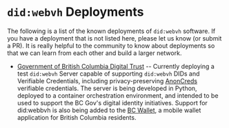 # `did:webvh` Deployments

The following is a list of the known deployments of `did:webvh` software. If you have a deployment that is not listed here, please let us know (or submit a PR). It is really helpful to the community to know about deployments so that we can learn from each other and build a larger network.

- [Government of British Columbia Digital Trust] -- Currently deploying a test `did:webvh` Server capable of supporting `did:webvh` DIDs and Verifiable Credentials, including privacy-preserving [AnonCreds] verifiable credentials. The server is being developed in Python, deployed to a container orchestration environment, and intended to be used to support the BC Gov's digital identity initiatives. Support for did:webbvh is also being added to the [BC Wallet], a mobile wallet application for British Columbia residents.

[Government of British Columbia Digital Trust]: https://www2.gov.bc.ca/gov/content/governments/government-id
[AnonCreds]: https://www.lfdecentralizedtrust.org/projects/anoncreds
[BC Wallet]: https://www2.gov.bc.ca/gov/content/governments/government-id/bc-wallet
